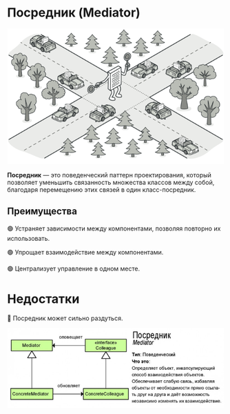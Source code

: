 # Посредник (Mediator)

![img.png](img.png)

**Посредник** — это поведенческий паттерн проектирования, который позволяет уменьшить связанность множества классов между собой, благодаря перемещению этих связей в один класс-посредник.


## Преимущества
🟢 Устраняет зависимости между компонентами, позволяя повторно их использовать.

🟢 Упрощает взаимодействие между компонентами.

🟢 Централизует управление в одном месте.

# Недостатки
🔴 Посредник может сильно раздуться.


![img_1.png](img_1.png)